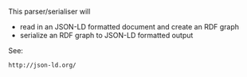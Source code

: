 This parser/serialiser will 

* read in an JSON-LD formatted document and create an RDF graph 
* serialize an RDF graph to JSON-LD formatted output 

See:

    http://json-ld.org/